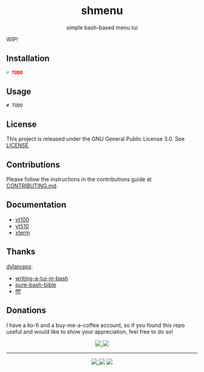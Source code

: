 <h1 align="center">shmenu</h1>
<p align="center">
  simple bash-based menu tui
</p>

WIP!

## Installation
```sh
# TODO
```

## Usage
```
# TODO
```

## License
This project is released under the GNU General Public License 3.0. See [LICENSE](LICENSE).

## Contributions
Please follow the instructions in the contributions guide at [CONTRIBUTING.md](CONTRIBUTING.md).

## Documentation
- [vt100](https://vt100.net/docs/vt100-ug/contents.html)
- [vt510](https://vt100.net/docs/vt510-rm/contents.html)
- [xterm](https://www.xfree86.org/current/ctlseqs.html)

## Thanks
[dylanraps](https://github.com/dylanaraps):
- [writing-a-tui-in-bash](https://github.com/dylanaraps/writing-a-tui-in-bash)
- [pure-bash-bible](https://github.com/dylanaraps/pure-bash-bible)
- [fff](https://github.com/dylanaraps/fff)

## Donations
I have a ko-fi and a buy-me-a-coffee account, so if you found this repo useful and would like to show your appreciation, feel free to do so!

<p align="center">
<a href="https://ko-fi.com/duclos">
<img src="https://img.shields.io/badge/donation-ko--fi-red.svg">
</a>

<a href="https://www.buymeacoffee.com/danielduclos">
<img src="https://img.shields.io/badge/donation-buy--me--coffee-green.svg">
</a>

</p>

---
<p align="center">
<a href="https://github.com/duclos-cavalcanti/templates/LICENSE">
  <img src="https://img.shields.io/badge/license-GPL3-green.svg" />
</a>
<a>
  <img src="https://img.shields.io/github/languages/code-size/duclos-cavalcanti/shmenu.svg" />
</a>
<a>
  <img src="https://img.shields.io/github/commit-activity/m/duclos-cavalcanti/shmenu.svg" />
</a>
